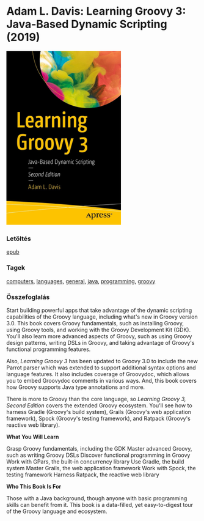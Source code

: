 # <a name="id_15">Adam L. Davis: Learning Groovy 3: Java-Based Dynamic Scripting (2019)</a>
<img src="https://github.com/BercziSandor/calibre_lib/raw/main/libs/prog/Adam%20L.%20Davis/Learning%20Groovy%203_%20Java-Based%20Dynami%20%2815%29/cover.jpg" alt="cover" width="300"/>

### Letöltés
[epub](https://github.com/BercziSandor/calibre_lib/raw/main/libs/prog/Adam%20L.%20Davis/Learning%20Groovy%203_%20Java-Based%20Dynami%20%2815%29/Learning%20Groovy%203_%20Java-Based%20D%20-%20Adam%20L.%20Davis.epub)

### Tagek
[computers](https://github.com/berczisandor/calibre_lib/blob/main/libs/main/_tags/computers.md), [languages](https://github.com/berczisandor/calibre_lib/blob/main/libs/main/_tags/languages.md), [general](https://github.com/berczisandor/calibre_lib/blob/main/libs/main/_tags/general.md), [java](https://github.com/berczisandor/calibre_lib/blob/main/libs/main/_tags/java.md), [programming](https://github.com/berczisandor/calibre_lib/blob/main/libs/main/_tags/programming.md), [groovy](https://github.com/berczisandor/calibre_lib/blob/main/libs/main/_tags/groovy.md)

### Összefoglalás
<div>
<p>Start building powerful apps that take advantage of the dynamic scripting capabilities of the Groovy language, including what's new in Groovy version 3.0. This book covers Groovy fundamentals, such as installing Groovy, using Groovy tools, and working with the Groovy Development Kit (GDK). You'll also learn more advanced aspects of Groovy, such as using Groovy design patterns, writing DSLs in Groovy, and taking advantage of Groovy's functional programming features.</p>
<p>Also, <em>Learning Groovy 3</em> has been updated to Groovy 3.0 to include the new Parrot parser which was extended to support additional syntax options and language features. It also includes coverage of Groovydoc, which allows you to embed Groovydoc comments in various ways. And, this book covers how Groovy supports Java type annotations and more.</p>
<p>There is more to Groovy than the core language, so <em>Learning Groovy 3, Second Edition</em> covers the extended Groovy ecosystem. You'll see how to harness Gradle (Groovy's build system), Grails (Groovy's web application framework), Spock (Groovy's testing framework), and Ratpack (Groovy's reactive web library).</p>
<p style="font-weight: bold">What You Will Learn</p>
<p>Grasp Groovy fundamentals, including the GDK Master advanced Groovy, such as writing Groovy DSLs Discover functional programming in Groovy Work with GPars, the built-in concurrency library Use Gradle, the build system Master Grails, the web application framework Work with Spock, the testing framework Harness Ratpack, the reactive web library </p>
<p style="font-weight: bold">Who This Book Is For</p>
<p>Those with a Java background, though anyone with basic programming skills can benefit from it. This book is a data-filled, yet easy-to-digest tour of the Groovy language and ecosystem. </p></div>


